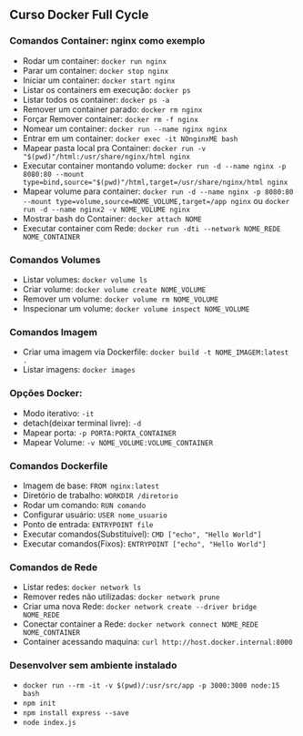 ## Curso Docker Full Cycle

### Comandos Container: nginx como exemplo
- Rodar um container: ```docker run nginx```
- Parar um container: ```docker stop nginx```
- Iniciar um container: ```docker start nginx```
- Listar os containers em execução: ```docker ps```
- Listar todos os container: ```docker ps -a```
- Remover um container parado: ```docker rm nginx```
- Forçar Remover container: ```docker rm -f nginx```
- Nomear um container: ```docker run --name nginx nginx```
- Entrar em um container: ```docker exec -it NOnginxME bash```
- Mapear pasta local pra Container: ```docker run -v "$(pwd)"/html:/usr/share/nginx/html nginx```
- Executar container montando volume: ```docker run -d --name nginx -p 8080:80 --mount type=bind,source="$(pwd)"/html,target=/usr/share/nginx/html nginx```
- Mapear volume para container: ```docker run -d --name nginx -p 8080:80 --mount type=volume,source=NOME_VOLUME,target=/app nginx``` ou ```docker run -d --name nginx2 -v NOME_VOLUME nginx```
- Mostrar bash do Container: ```docker attach NOME```
- Executar container com Rede: ```docker run -dti --network NOME_REDE NOME_CONTAINER```

### Comandos Volumes
- Listar volumes: ```docker volume ls```
- Criar volume: ```docker volume create NOME_VOLUME```
- Remover um volume: ```docker volume rm NOME_VOLUME```
- Inspecionar um volume: ```docker volume inspect NOME_VOLUME``` 

### Comandos Imagem
- Criar uma imagem via Dockerfile: ```docker build -t NOME_IMAGEM:latest .```
- Listar imagens: ```docker images```

### Opções Docker:
- Modo iterativo: ```-it```
- detach(deixar terminal livre): ```-d```
- Mapear porta: ```-p PORTA:PORTA_CONTAINER```
- Mapear Volume: ```-v NOME_VOLUME:VOLUME_CONTAINER```

### Comandos Dockerfile
- Imagem de base: ```FROM nginx:latest```
- Diretório de trabalho: ```WORKDIR /diretorio```
- Rodar um comando: ```RUN comando```
- Configurar usuário: ```USER nome_usuario```
- Ponto de entrada: ```ENTRYPOINT file```
- Executar comandos(Substituível): ```CMD ["echo", "Hello World"]```
- Executar comandos(Fixos): ```ENTRYPOINT ["echo", "Hello World"]```

### Comandos de Rede
- Listar redes: ```docker network ls```
- Remover redes não utilizadas: ```docker network prune```
- Criar uma nova Rede: ```docker network create --driver bridge NOME_REDE```
- Conectar container a Rede: ```docker network connect NOME_REDE NOME_CONTAINER```
- Container acessando maquina: ```curl http://host.docker.internal:8000```

### Desenvolver sem ambiente instalado
- ```docker run --rm -it -v $(pwd)/:usr/src/app -p 3000:3000 node:15 bash ```
- ```npm init```
- ```npm install express --save```
- ```node index.js```
